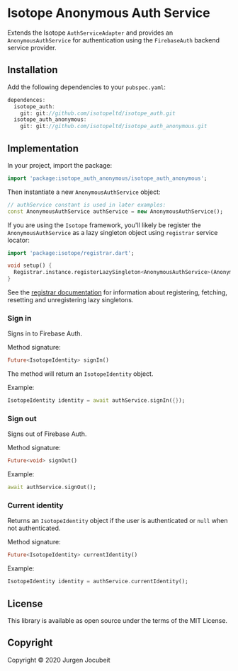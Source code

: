 # Isotope Anonymous Auth Service

Extends the Isotope `AuthServiceAdapter` and provides an `AnonymousAuthService` for authentication using the `FirebaseAuth` backend service provider.

## Installation

Add the following dependencies to your `pubspec.yaml`:

```dart
dependences:
  isotope_auth:
    git: git://github.com/isotopeltd/isotope_auth.git
  isotope_auth_anonymous:
    git: git://github.com/isotopeltd/isotope_auth_anonymous.git
```

## Implementation

In your project, import the package:

```dart
import 'package:isotope_auth_anonymous/isotope_auth_anonymous';
```

Then instantiate a new `AnonymousAuthService` object:

```dart
// authService constant is used in later examples:
const AnonymousAuthService authService = new AnonymousAuthService();
```

If you are using the `Isotope` framework, you'll likely be register the `AnonymousAuthService` as a lazy singleton object using `registrar` service locator:

```dart
import 'package:isotope/registrar.dart';

void setup() {
  Registrar.instance.registerLazySingleton<AnonymousAuthService>(AnonymousAuthService());
}
```

See the [registrar documentation](https://github.com/IsotopeLtd/isotope/tree/master/lib/src/registrar) for information about registering, fetching, resetting and unregistering lazy singletons.

### Sign in

Signs in to Firebase Auth.

Method signature:

```dart
Future<IsotopeIdentity> signIn()
```

The method will return an `IsotopeIdentity` object.

Example:

```dart
IsotopeIdentity identity = await authService.signIn({});
```

### Sign out

Signs out of Firebase Auth.

Method signature:

```dart
Future<void> signOut()
```

Example:

```dart
await authService.signOut();
```

### Current identity

Returns an `IsotopeIdentity` object if the user is authenticated or `null` when not authenticated.

Method signature:

```dart
Future<IsotopeIdentity> currentIdentity()
```

Example:

```dart
IsotopeIdentity identity = authService.currentIdentity();
```

## License

This library is available as open source under the terms of the MIT License.

## Copyright

Copyright © 2020 Jurgen Jocubeit
